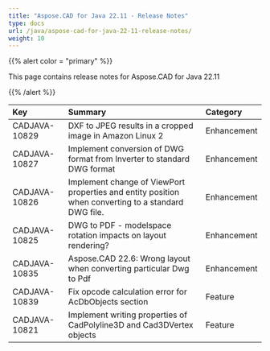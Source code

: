 ```yaml
---
title: "Aspose.CAD for Java 22.11 - Release Notes"
type: docs
url: /java/aspose-cad-for-java-22-11-release-notes/
weight: 10
---
```


{{% alert color = "primary" %}}

This page contains release notes for Aspose.CAD for Java 22.11

{{% /alert %}}


|**Key**|**Summary**|**Category**|
| :- | :- | :- |
| CADJAVA-10829 | DXF to JPEG results in a cropped image in Amazon Linux 2 | Enhancement |
| CADJAVA-10827 | Implement conversion of DWG format from Inverter to standard DWG format | Enhancement |
| CADJAVA-10826 | Implement change of ViewPort properties and entity position when converting to a standard DWG file. | Enhancement |
| CADJAVA-10825 | DWG to PDF - modelspace rotation impacts on layout rendering? | Enhancement |
| CADJAVA-10835 | Aspose.CAD 22.6: Wrong layout when converting particular Dwg to Pdf | Enhancement |
| CADJAVA-10839 | Fix opcode calculation error for AcDbObjects section | Feature |
| CADJAVA-10821 | Implement writing properties of CadPolyline3D and Cad3DVertex objects | Feature |
